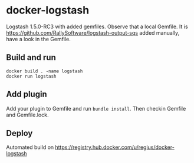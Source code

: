 # docker-logstash
Logstash 1.5.0-RC3 with added gemfiles. Observe that a local Gemfile. It is https://github.com/RallySoftware/logstash-output-sqs added manually, have a look in the Gemfile. 

## Build and run 
```
docker build . -name logstash
docker run logstash 
```
## Add plugin
Add your plugin to Gemfile and run `bundle install`. Then checkin Gemfile and Gemfile.lock.
## Deploy
Automated build on https://registry.hub.docker.com/u/regius/docker-logstash
